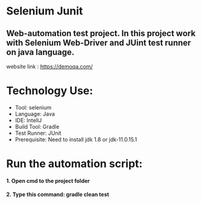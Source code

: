 # Selenium Junit
## Web-automation test project. In this project work with Selenium Web-Driver and JUint test runner on java language.

website link : https://demoqa.com/
# Technology Use:
* Tool: selenium
* Language: Java
* IDE: IntelIJ
* Build Tool: Gradle
* Test Runner: JUnit
* Prerequisite: Need to install jdk 1.8 or jdk-11.0.15.1
# Run the automation script:
#### 1. Open cmd to the project folder
#### 2. Type this command:  gradle clean test
